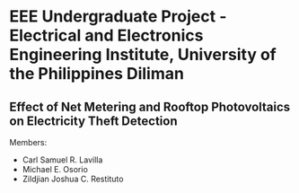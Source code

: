 # EEE Undergraduate Project - Electrical and Electronics Engineering Institute, University of the Philippines Diliman
## Effect of Net Metering and Rooftop Photovoltaics on Electricity Theft Detection
Members:
* Carl Samuel R. Lavilla
* Michael E. Osorio
* Zildjian Joshua C. Restituto
